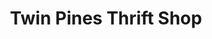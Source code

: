 ---
title: "Twin Pines Thrift Shop"
url: /port-washington/twin-pines-thrift-shop/
shop: Kramladen
---